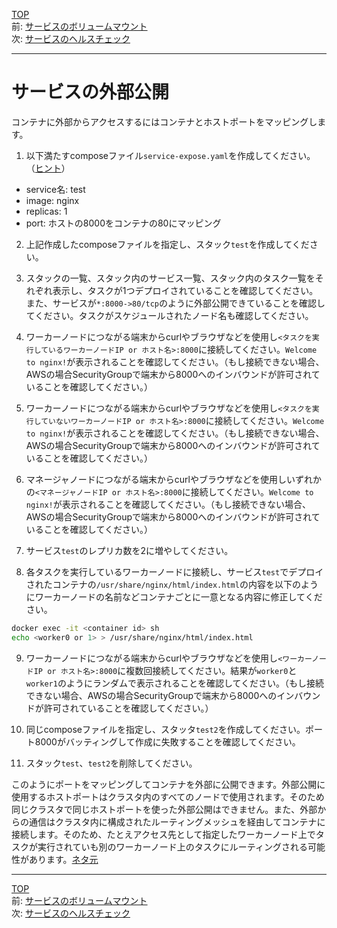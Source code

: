 [TOP](../README.md)   
前: [サービスのボリュームマウント](./swarm-service-volume.md)  
次: [サービスのヘルスチェック](./swarm-service-healthcheck.md)  

---

# サービスの外部公開

コンテナに外部からアクセスするにはコンテナとホストポートをマッピングします。

1. 以下満たすcomposeファイル`service-expose.yaml`を作成してください。（[ヒント](https://docs.docker.com/compose/compose-file/compose-file-v3/#ports)）

- service名: test
- image: nginx
- replicas: 1
- port: ホストの8000をコンテナの80にマッピング

2. 上記作成したcomposeファイルを指定し、スタック`test`を作成してください。

3. スタックの一覧、スタック内のサービス一覧、スタック内のタスク一覧をそれぞれ表示し、タスクが1つデプロイされていることを確認してください。また、サービスが`*:8000->80/tcp`のように外部公開できていることを確認してください。タスクがスケジュールされたノード名も確認してください。

4. ワーカーノードにつながる端末からcurlやブラウザなどを使用し`<タスクを実行しているワーカーノードIP or ホスト名>:8000`に接続してください。`Welcome to nginx!`が表示されることを確認してください。（もし接続できない場合、AWSの場合SecurityGroupで端末から8000へのインバウンドが許可されていることを確認してください。）

5. ワーカーノードにつながる端末からcurlやブラウザなどを使用し`<タスクを実行していないワーカーノードIP or ホスト名>:8000`に接続してください。`Welcome to nginx!`が表示されることを確認してください。（もし接続できない場合、AWSの場合SecurityGroupで端末から8000へのインバウンドが許可されていることを確認してください。）

6. マネージャノードにつながる端末からcurlやブラウザなどを使用しいずれかの`<マネージャノードIP or ホスト名>:8000`に接続してください。`Welcome to nginx!`が表示されることを確認してください。（もし接続できない場合、AWSの場合SecurityGroupで端末から8000へのインバウンドが許可されていることを確認してください。）

7. サービス`test`のレプリカ数を2に増やしてください。

8. 各タスクを実行しているワーカーノードに接続し、サービス`test`でデプロイされたコンテナの`/usr/share/nginx/html/index.html`の内容を以下のようにワーカーノードの名前などコンテナごとに一意となる内容に修正してください。

``` sh
docker exec -it <container id> sh
echo <worker0 or 1> > /usr/share/nginx/html/index.html
```

9.  ワーカーノードにつながる端末からcurlやブラウザなどを使用し`<ワーカーノードIP or ホスト名>:8000`に複数回接続してください。結果が`worker0`と`worker1`のようにランダムで表示されることを確認してください。（もし接続できない場合、AWSの場合SecurityGroupで端末から8000へのインバウンドが許可されていることを確認してください。）

10. 同じcomposeファイルを指定し、スタッタ`test2`を作成してください。ポート8000がバッティングして作成に失敗することを確認してください。

11. スタック`test`、`test2`を削除してください。

このようにポートをマッピングしてコンテナを外部に公開できます。外部公開に使用するホストポートはクラスタ内のすべてのノードで使用されます。そのため同じクラスタで同じホストポートを使った外部公開はできません。また、外部からの通信はクラスタ内に構成されたルーティングメッシュを経由してコンテナに接続します。そのため、たとえアクセス先として指定したワーカーノード上でタスクが実行されていも別のワーカーノード上のタスクにルーティングされる可能性があります。[ネタ元](https://docs.docker.com/network/overlay/#bypass-the-routing-mesh-for-a-swarm-service)

---

[TOP](../README.md)   
前: [サービスのボリュームマウント](./swarm-service-volume.md)  
次: [サービスのヘルスチェック](./swarm-service-healthcheck.md)  
